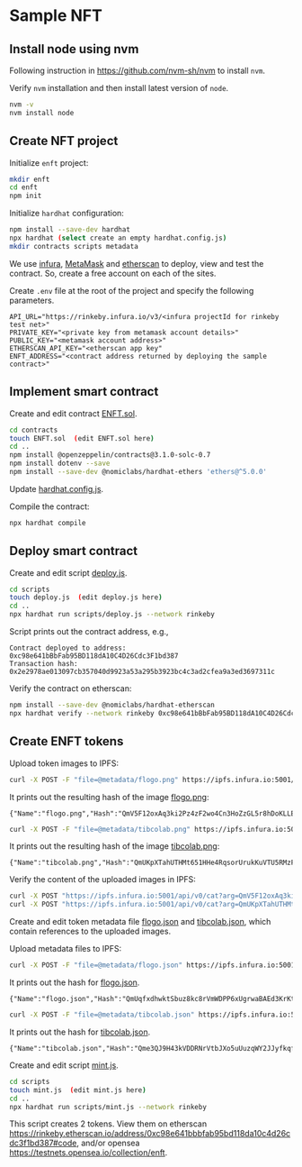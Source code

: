 # Sample NFT

## Install node using nvm

Following instruction in <https://github.com/nvm-sh/nvm> to install `nvm`.

Verify `nvm` installation and then install latest version of `node`.

```bash
nvm -v
nvm install node
```

## Create NFT project

Initialize `enft` project:

```bash
mkdir enft
cd enft
npm init
```

Initialize `hardhat` configuration:

```bash
npm install --save-dev hardhat
npx hardhat (select create an empty hardhat.config.js)
mkdir contracts scripts metadata
```

We use [infura](https://infura.io/), [MetaMask](https://metamask.io/) and [etherscan](https://etherscan.io/) to deploy, view and test the contract. So, create a free account on each of the sites.

Create `.env` file at the root of the project and specify the following parameters.

```properties
API_URL="https://rinkeby.infura.io/v3/<infura projectId for rinkeby test net>"
PRIVATE_KEY="<private key from metamask account details>"
PUBLIC_KEY="<metamask account address>"
ETHERSCAN_API_KEY="<etherscan app key"
ENFT_ADDRESS="<contract address returned by deploying the sample contract>"
```

## Implement smart contract

Create and edit contract [ENFT.sol](./contracts/ENFT.sol).

```bash
cd contracts
touch ENFT.sol  (edit ENFT.sol here)
cd ..
npm install @openzeppelin/contracts@3.1.0-solc-0.7
npm install dotenv --save
npm install --save-dev @nomiclabs/hardhat-ethers 'ethers@^5.0.0'
```

Update [hardhat.config.js](./hardhat.config.js).

Compile the contract:

```bash
npx hardhat compile
```

## Deploy smart contract

Create and edit script [deploy.js](./scripts/deploy.js).

```bash
cd scripts
touch deploy.js  (edit deploy.js here)
cd ..
npx hardhat run scripts/deploy.js --network rinkeby
```

Script prints out the contract address, e.g.,

```
Contract deployed to address: 0xc98e641bBbFab95BD118dA10C4D26Cdc3F1bd387
Transaction hash: 0x2e2978ae013097cb357040d9923a53a295b3923bc4c3ad2cfea9a3ed3697311c
```

Verify the contract on etherscan:

```bash
npm install --save-dev @nomiclabs/hardhat-etherscan
npx hardhat verify --network rinkeby 0xc98e641bBbFab95BD118dA10C4D26Cdc3F1bd387
```

## Create ENFT tokens

Upload token images to IPFS:

```bash
curl -X POST -F "file=@metadata/flogo.png" https://ipfs.infura.io:5001/api/v0/add
```

It prints out the resulting hash of the image [flogo.png](./metadata/flogo.png):

```
{"Name":"flogo.png","Hash":"QmV5F12oxAq3ki2Pz4zF2wo4Cn3HoZzGL5r8hDoKLLEFDr","Size":"3667"}
```

```bash
curl -X POST -F "file=@metadata/tibcolab.png" https://ipfs.infura.io:5001/api/v0/add
```

It prints out the resulting hash of the image [tibcolab.png](./metadata/tibcolab.png):

```
{"Name":"tibcolab.png","Hash":"QmUKpXTahUTHMt651HHe4RqsorUrukKuVTU5RMzFkzFp5p","Size":"5311"}
```

Verify the content of the uploaded images in IPFS:

```bash
curl -X POST "https://ipfs.infura.io:5001/api/v0/cat?arg=QmV5F12oxAq3ki2Pz4zF2wo4Cn3HoZzGL5r8hDoKLLEFDr" > tmp.png
curl -X POST "https://ipfs.infura.io:5001/api/v0/cat?arg=QmUKpXTahUTHMt651HHe4RqsorUrukKuVTU5RMzFkzFp5p" > tmp.png
```

Create and edit token metadata file [flogo.json](./metadata/flogo.json) and [tibcolab.json](./metadata/tibcolab.json), which contain references to the uploaded images.

Upload metadata files to IPFS:

```bash
curl -X POST -F "file=@metadata/flogo.json" https://ipfs.infura.io:5001/api/v0/add
```

It prints out the hash for [flogo.json](./metadata/flogo.json).

```
{"Name":"flogo.json","Hash":"QmUqfxdhwktSbuz8kc8rVmWDPP6xUgrwaBAEd3KrKtxfkZ","Size":"387"}
```

```bash
curl -X POST -F "file=@metadata/tibcolab.json" https://ipfs.infura.io:5001/api/v0/add
```

It prints out the hash for [tibcolab.json](./metadata/tibcolab.json).

```
{"Name":"tibcolab.json","Hash":"Qme3QJ9H43kVDDRNrVtbJXo5uUuzqWY2JJyfkqfEHRozf6","Size":"336"}
```

Create and edit script [mint.js](./scripts/mint.js).

```bash
cd scripts
touch mint.js  (edit mint.js here)
cd ..
npx hardhat run scripts/mint.js --network rinkeby
```

This script creates 2 tokens. View them on etherscan <https://rinkeby.etherscan.io/address/0xc98e641bbbfab95bd118da10c4d26cdc3f1bd387#code>, and/or opensea <https://testnets.opensea.io/collection/enft>.